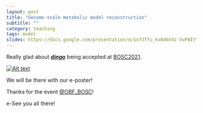```yaml
---
layout: post
title: "Genome-scale metabolic model reconstruction"
subtitle: ""
category: teaching
tags: model
slides: https://docs.google.com/presentation/d/1n7JTYu_ko846Vdi-YwFWItYmdsjyAgNwZ9atYKREOfE/edit?usp=sharing
---
```


Really glad about ***[dingo](https://github.com/GeomScale/dingo)*** being accepted at [BOSC2021](https://www.open-bio.org/events/bosc-2021/).


[![Alt text](https://www.open-bio.org/wp-content/uploads/2021/03/Colour-Horizontal-Full-Name.png)](https://www.youtube.com/watch?v=X2eXFR73s-0)



We will be there with our e-poster! 

Thanks for the event [@OBF_BOSC](https://twitter.com/OBF_BOSC)! 

e-See you all there! 

